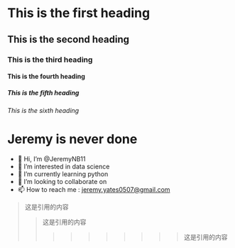 # This is the first heading
## This is the second heading
### This is the third heading
#### This is the fourth heading
##### This is the fifth heading
###### This is the sixth heading

# Jeremy is never done

- 👋 Hi, I’m @JeremyNB11
- 👀 I’m interested in data science
- 🌱 I’m currently learning python
- 💞️ I’m looking to collaborate on 
- 📫 How to reach me : jeremy.yates0507@gmail.com

> 这是引用的内容
>> 这是引用的内容
>>>>>>>>>> 这是引用的内容


<!---
JeremyNB11/JeremyNB11 is a ✨ special ✨ repository because its `README.md` (this file) appears on your GitHub profile.
You can click the Preview link to take a look at your changes.
--->
